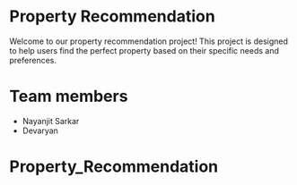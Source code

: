 # Property Recommendation
Welcome to our property recommendation project! This project is designed to help users find the perfect property based on their specific needs and preferences.

# Team members  
- Nayanjit Sarkar
- Devaryan

# Property_Recommendation
